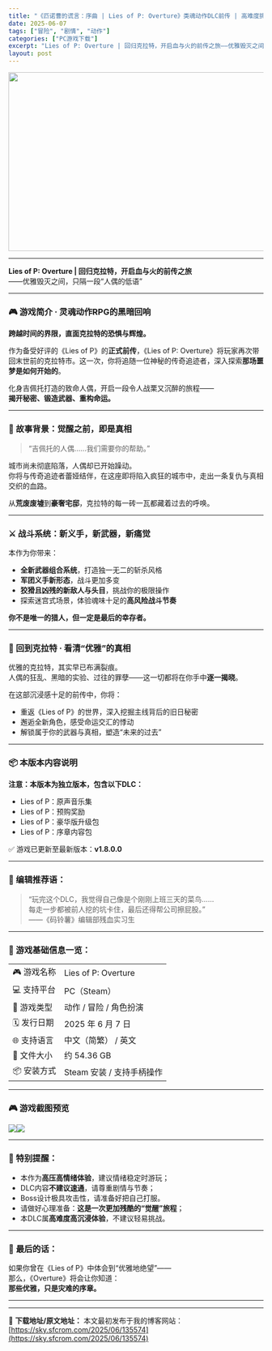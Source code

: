 ```yaml
---
title: "《匹诺曹的谎言：序曲 | Lies of P: Overture》类魂动作DLC前传 | 高难度挑战回归克拉特（繁简中文）"
date: 2025-06-07
tags: ["冒险", "剧情", "动作"]
categories: ["PC游戏下载"]
excerpt: "Lies of P: Overture | 回归克拉特，开启血与火的前传之旅——优雅毁灭之间，只隔一段“人偶的低语” 🎮 游戏简介 · 灵魂动作RPG的黑暗回响 跨越时间的界限，直面克拉特的恐惧与辉煌。 作为备受好评的《Lies of P》的正式前传，《Lies of P: Overture》将玩家&hellip;"
layout: post
---
```


<img class="aligncenter size-full wp-image-135518" src="https://sky.sfcrom.com/wp-content/uploads/2024/02/2025060703225569.webp" alt="" width="616" height="353" />

<hr />
<p data-start="78" data-end="143"><strong data-start="78" data-end="120">Lies of P: Overture | 回归克拉特，开启血与火的前传之旅</strong><br data-start="120" data-end="123" />——优雅毁灭之间，只隔一段“人偶的低语”</p>


<hr data-start="145" data-end="148" />

<h3 data-start="150" data-end="176">🎮 游戏简介 · 灵魂动作RPG的黑暗回响</h3>
<p data-start="178" data-end="202"><strong data-start="178" data-end="202">跨越时间的界限，直面克拉特的恐惧与辉煌。</strong></p>
<p data-start="204" data-end="307">作为备受好评的《Lies of P》的<strong data-start="223" data-end="231">正式前传</strong>，《Lies of P: Overture》将玩家再次带回末世前的克拉特市。这一次，你将追随一位神秘的传奇追迹者，深入探索<strong data-start="292" data-end="306">那场噩梦是如何开始的</strong>。</p>
<p data-start="309" data-end="360">化身吉佩托打造的致命人偶，开启一段令人战栗又沉醉的旅程——<br data-start="338" data-end="341" /><strong data-start="341" data-end="360">揭开秘密、锻造武器、重构命运。</strong></p>


<hr data-start="362" data-end="365" />

<h3 data-start="367" data-end="388">🧠 故事背景：觉醒之前，即是真相</h3>
<blockquote data-start="390" data-end="411">
<p data-start="392" data-end="411">“吉佩托的人偶……我们需要你的帮助。”</p>
</blockquote>
<p data-start="413" data-end="476">城市尚未彻底陷落，人偶却已开始躁动。<br data-start="431" data-end="434" />你将与传奇追迹者蕾娅结伴，在这座即将陷入疯狂的城市中，走出一条复仇与真相交织的血路。</p>
<p data-start="478" data-end="515">从<strong data-start="479" data-end="487">荒废废墟</strong>到<strong data-start="488" data-end="496">豪奢宅邸</strong>，克拉特的每一砖一瓦都藏着过去的呼唤。</p>


<hr data-start="517" data-end="520" />

<h3 data-start="522" data-end="545">⚔️ 战斗系统：新义手，新武器，新痛觉</h3>
<p data-start="547" data-end="554">本作为你带来：</p>

<ul>
 	<li data-start="558" data-end="584"><strong data-start="558" data-end="570">全新武器组合系统</strong>，打造独一无二的斩杀风格</li>
 	<li data-start="587" data-end="607"><strong data-start="587" data-end="598">军团义手新形态</strong>，战斗更加多变</li>
 	<li data-start="610" data-end="637"><strong data-start="610" data-end="626">狡猾且凶残的新敌人与头目</strong>，挑战你的极限操作</li>
 	<li data-start="640" data-end="666">探索迷宫式场景，体验魂味十足的<strong data-start="655" data-end="666">高风险战斗节奏</strong></li>
</ul>
<p data-start="668" data-end="692"><strong data-start="668" data-end="692">你不是唯一的猎人，但一定是最后的幸存者。</strong></p>


<hr data-start="694" data-end="697" />

<h3 data-start="699" data-end="723">🌆 回到克拉特 · 看清“优雅”的真相</h3>
<p data-start="725" data-end="781">优雅的克拉特，其实早已布满裂痕。<br data-start="741" data-end="744" />人偶的狂乱、黑暗的实验、过往的罪孽——这一切都将在你手中<strong data-start="772" data-end="780">逐一揭晓</strong>。</p>
<p data-start="783" data-end="799">在这部沉浸感十足的前传中，你将：</p>

<ul>
 	<li data-start="803" data-end="835">重返《Lies of P》的世界，深入挖掘主线背后的旧日秘密</li>
 	<li data-start="838" data-end="856">邂逅全新角色，感受命运交汇的悸动</li>
 	<li data-start="859" data-end="882">解锁属于你的武器与真相，塑造“未来的过去”</li>
</ul>

<hr data-start="884" data-end="887" />

<h3 data-start="889" data-end="903">📦 本版本内容说明</h3>
<p data-start="905" data-end="929"><strong data-start="905" data-end="929">注意：本版本为独立版本，包含以下DLC：</strong></p>

<ul>
 	<li data-start="933" data-end="950">Lies of P：原声音乐集</li>
 	<li data-start="953" data-end="969">Lies of P：预购奖励</li>
 	<li data-start="972" data-end="990">Lies of P：豪华版升级包</li>
 	<li data-start="993" data-end="1010">Lies of P：序章内容包</li>
</ul>
<p data-start="1012" data-end="1121">✅ 游戏已更新至最新版本：<strong data-start="1025" data-end="1037">v1.8.0.0</strong></p>


<hr />

<h3 data-start="652" data-end="665">🧠 编辑推荐语：</h3>
<blockquote data-start="667" data-end="748">
<p data-start="669" data-end="748">“玩完这个DLC，我觉得自己像是个刚刚上班三天的菜鸟……<br data-start="697" data-end="700" />每走一步都被前人挖的坑卡住，最后还得帮公司擦屁股。”<br data-start="728" data-end="731" />——《码铃薯》编辑部残血实习生</p>
</blockquote>

<hr data-start="1123" data-end="1126" />

<h3 data-start="1128" data-end="1144">🧩 游戏基础信息一览：</h3>
<div class="_tableContainer_16hzy_1">
<div class="_tableWrapper_16hzy_14 group flex w-fit flex-col-reverse" tabindex="-1">
<table class="w-fit min-w-(--thread-content-width)" data-start="1146" data-end="1353">
<tbody data-start="1168" data-end="1353">
<tr data-start="1168" data-end="1199">
<td data-start="1168" data-end="1176" data-col-size="sm">🎮 游戏名称</td>
<td data-start="1176" data-end="1199" data-col-size="sm">Lies of P: Overture</td>
</tr>
<tr data-start="1200" data-end="1221">
<td data-start="1200" data-end="1208" data-col-size="sm">💻 支持平台</td>
<td data-start="1208" data-end="1221" data-col-size="sm">PC（Steam）</td>
</tr>
<tr data-start="1222" data-end="1248">
<td data-start="1222" data-end="1230" data-col-size="sm">🧩 游戏类型</td>
<td data-col-size="sm" data-start="1230" data-end="1248">动作 / 冒险 / 角色扮演</td>
</tr>
<tr data-start="1249" data-end="1276">
<td data-start="1249" data-end="1258" data-col-size="sm">🗓️ 发行日期</td>
<td data-start="1258" data-end="1276" data-col-size="sm">2025 年 6 月 7 日</td>
</tr>
<tr data-start="1277" data-end="1300">
<td data-start="1277" data-end="1285" data-col-size="sm">🌐 支持语言</td>
<td data-start="1285" data-end="1300" data-col-size="sm">中文（简繁） / 英文</td>
</tr>
<tr data-start="1301" data-end="1323">
<td data-start="1301" data-end="1309" data-col-size="sm">📁 文件大小</td>
<td data-start="1309" data-end="1323" data-col-size="sm">约 54.36 GB</td>
</tr>
<tr data-start="1324" data-end="1353">
<td data-start="1324" data-end="1332" data-col-size="sm">📦 安装方式</td>
<td data-start="1332" data-end="1353" data-col-size="sm">Steam 安装 / 支持手柄操作</td>
</tr>
</tbody>
</table>

<hr />

<h3 data-start="1160" data-end="1175">🎮 游戏截图预览</h3>
<img src="https://shared.fastly.steamstatic.com/store_item_assets/steam/apps/2848330/95190b06e50897e977a6c0808bbe6a6ed00c556c/ss_95190b06e50897e977a6c0808bbe6a6ed00c556c.1920x1080.jpg?t=1749246886" /><img src="https://shared.fastly.steamstatic.com/store_item_assets/steam/apps/2848330/9a6b205baec9bbaedaf61a7a244de8c39515738a/ss_9a6b205baec9bbaedaf61a7a244de8c39515738a.1920x1080.jpg?t=1749246886" />

<hr data-start="1187" data-end="1190" />

<h3 data-start="1192" data-end="1204">🧪 特别提醒：</h3>
<ul>
 	<li data-start="1208" data-end="1235">本作为<strong data-start="1211" data-end="1222">高压高情绪体验</strong>，建议情绪稳定时游玩；</li>
 	<li data-start="1238" data-end="1264">DLC内容<strong data-start="1243" data-end="1252">不建议速通</strong>，请尊重剧情与节奏；</li>
 	<li data-start="1267" data-end="1289">Boss设计极具攻击性，请准备好把自己打服。</li>
 	<li data-start="1376" data-end="1406">请做好心理准备：<strong data-start="1384" data-end="1403">这是一次更加残酷的“觉醒”旅程</strong>；</li>
 	<li data-start="1409" data-end="1435">本DLC属<strong data-start="1414" data-end="1426">高难度高沉浸体验</strong>，不建议轻易挑战。</li>
</ul>

<hr data-start="1291" data-end="1294" />

<h3 data-start="1296" data-end="1308">💬 <strong data-start="1299" data-end="1308">最后的话：</strong></h3>
如果你曾在《Lies of P》中体会到“优雅地绝望”——<br data-start="1480" data-end="1483" />那么，《Overture》将会让你知道：<br data-start="1503" data-end="1506" /><strong data-start="1506" data-end="1523">那些优雅，只是灾难的序章。</strong>

</div>
</div>

<hr />

---
📖 **下载地址/原文地址：** 本文最初发布于我的博客网站：[https://sky.sfcrom.com/2025/06/135574](https://sky.sfcrom.com/2025/06/135574)
